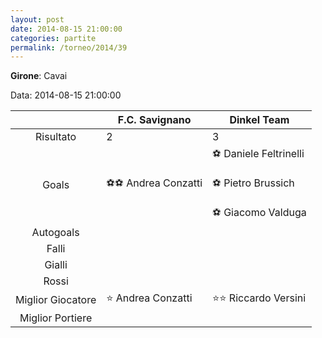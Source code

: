 ```yaml
---
layout: post
date: 2014-08-15 21:00:00
categories: partite
permalink: /torneo/2014/39
---
```

**Girone**: Cavai

Data: 2014-08-15 21:00:00

| | F.C. Savignano | Dinkel Team |
|:-----:|-----|-----|
Risultato|2|3
Goals|⚽⚽ Andrea Conzatti|⚽ Daniele Feltrinelli<br/><br/>⚽ Pietro Brussich<br/><br/>⚽ Giacomo Valduga<br/>
Autogoals||
Falli||
Gialli||
Rossi||
Miglior Giocatore|⭐ Andrea Conzatti<br/>|⭐⭐ Riccardo Versini<br/>
Miglior Portiere||